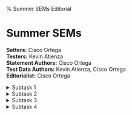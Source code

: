 % Summer SEMs Editorial


# Summer SEMs  

**Setters:** Cisco Ortega  
**Testers:** Kevin Atienza  
**Statement Authors:** Cisco Ortega  
**Test Data Authors:** Kevin Atienza, Cisco Ortega  
**Editorialist:** Cisco Ortega  






<details class="editorial-section"><summary class="h2">Subtask 1</summary>


<div class="theorem">
**Claim:** The square-error minimizer of any non-empty sequence is just
its **average** value.
</div>

<details class="proof"><summary>Proof</summary>
Let $f(x)$ be the total square error of $x$ with respect to some
sequence $[v_1, v_2, \dots, v_n]$, so
$$f(x) = \sum_{i=1}^n (x - v_i)^2.$$
Let’s do some manipulations on this summation,
starting with expanding out the square in each summand:
$$\begin{align*}
f(x) &= \sum_{i=1}^n (x - v_i)^2 \\
     &= \sum_{i=1}^n (x^2 - 2xv_i + v_i^2) \\
     &= x^2 \sum_{i=1}^n 1 - 2x \sum_{i=1}^n v_i + \sum_{i=1}^n v_i^2 \\
     &= nx^2 - 2\left(\sum_{i=1}^n v_i\right) x + \sum_{i=1}^n v_i^2.
\end{align*}$$
Recall that the values $[v_1, v_2, \dots, v_n]$ are
all constant with respect to $f$. Thus, $f$ is actually a **quadratic
polynomial** in terms of $x$.

We know that if $a > 0$, then the value of the quadratic $ax^2 + bx + c$
is minimized at its vertex, when $x = -b/2a$. Since $n > 0$, that tells
us that the minimum of $f(x)$ is achieved at
$$x = \frac{-\left(-2\left(\sum_{i=1}^n v_i\right)\right)}{2n},
$$
or,
$$x = \frac{\sum_{i=1}^n v_i}{n},$$
which, familiarly, is the average of the sequence.
</details>

<details class="proof"><summary>Alternate Proof</summary>
(This requires a bit of calculus, so feel free to skip if you don't understand it.)

Define $f(x)$ similarly as before, so that
$$\begin{align*}
    f(x) &= \sum_{i=1}^n (x - v_i)^2 \\
    f'(x) &= 2\sum_{i=1}^n (x - v_i) \\
    f''(x) &= 2\sum_{i=1}^n 1 = 2n.
\end{align*}$$
Using the first derivative test, the minimum of a differentiable function can only occur at points
$x$ for which $f'(x) = 0$. Solving for such $x$, we get
$$\begin{align*}
    f'(x) &= 0 \\
    2\sum_{i=1}^n (x - v_i) &= 0 \\
    \sum_{i=1}^n (x - v_i) &= 0 \\
    nx - \sum_{i=1}^n v_i &= 0 \\
    x &= \frac{\sum_{i=1}^n v_i}{n}.
\end{align*}$$
So the only candidate for the minimum is the average. Furthermore, $f''(x) = 2n$ is positive, so
by the second derivative test, this is indeed the minimum.
</details>

**Remark:** This is actually the primary mathematical reason for why
averages are so ubiquitous in probability and statistics! It being the
square-error minimizer gives us a rigorous notion of what it *means* to
“be in the center” of a set of points.

Note that this gives us our proof that $n! \times \mathrm{SumSEMs}(a)$
is always an integer. Each summand is an average, meaning it looks like
$\text{(sum of integers)}/k$, where $k$ is the length of a sublist.
Since $1 \leq k \leq n$, we are guaranteed that $n!/k$ is an integer,
and therefore all summands become integers after multiplying by $n!$.

It may be a bit tedious, but for the first subtask, you can (with the
aid of a calculator) compute $a_1, a_2, a_3, a_4, a_5$, and then find
the averages of each of its sublists. There are only $5(5-1)/2 = 10$
sublists, so this may be a bit tedious (especially since the numbers are
big), but with a calculator, it’s still doable to compute this by hand.

</details>


<details class="editorial-section"><summary class="h2">Subtask 2</summary>


The rest of this tutorial assumes a familiarity with working with
multiplicative inverses modulo a prime, in order to handle terms like
$1/k$ modulo $998244353$. If you’re not familiar, you can Google those
keywords for resources; the author would like to suggest his writeup
[here](https://drive.google.com/file/d/10LD7JXmjY5qzM1trj_cf87mYY7K1DM2-/view?usp=drive_link).

For all remaining subsections, we will also assume that the values
$[a_1, a_2, \dots, a_n]$ have just been directly computed by your
computer using a simple loop.

For this subtask, our approach is to just directly implement our “get
the average of all sublists” brute force so that a computer can do it
for us. You could do something like this:

```python
# pseudocode

n = 1600
MOD = 998244353

a = [...]             # generate a
n_fac = ...           # precompute n! mod MOD
mult_inverse = [...]  # precompute mod mult. inverses; can't just do 1/k, remember

ans = 0
for l in 1, 2, 3, ..., n:
    for r in l, l+1, ..., n:
        subtotal = 0
        for i in l, l+1, ..., r:
            subtotal += a[i]
        subtotal %= MOD
        
        ans += subtotal * mult_inverse[r-l+1] % MOD 
        ans %= MOD
print(ans * n_fac % MOD)
```

How many operations are performed by this algorithm? It’s a bit more
nontrivial to analyze, but you could say something like this:

-   It iterates over all sublists of the sequence

-   To process a sublist whose length is some $k$, this solution perform
    $\sim k$ operations (to go over the elements one-by-one and add them
    add together)

-   There are $n-k+1$ sublists whose length is $k$

-   Thus, the total number of operations being performed is roughly
    $$\sum_{k=1}^n k(n-k+1) = \frac{n^3}{6} + \frac{n^2}{2} + \frac{n}{3}.$$

Many computer scientists would be comfortable with just *bounding above*
the efficiency of their program:

-   Note that there are three nested loops, where each of $\ell$ and $r$
    and $i$ could go from $1$ to $n$ (the inner loops are more
    restricted than this, but that’s okay, we’re just putting an upper
    bound). The innermost loop only does one addition and modulo
    operation.

-   Thus, the total number of operations being performed is
    $< n \times n \times n = n^3$.

Computer scientists are typically happy with a bound like this, since
it’s good enough for rule-of-thumb estimates—both analyses give the
running time as a cubic function of $n$, so the estimated amount of work
should be roughly the same, up to a constant factor. More importantly,
the *magnitudes* will be the same, so we can get a ballpark-estimate of
how long this would take to run.

If $n=1600$, then $n^3 \approx 4 \times 10^9$, so even with a slow
language like Python, it seems likely that we are within the
terminate-within-one-minute ballpark.

</details>


<details class="editorial-section"><summary class="h2">Subtask 3</summary>


Thinking like a computer scientist, our goal is to bring our running
time down from a *cubic* function of $n$ down to a *quadratic* function
of $n$. That should dramatically speed up the efficiency of our program,
enough that we could claim the points for the third subtask.

Our analysis revealed that the cubic running time comes from the fact
that there are three nested loops. If we can shave off one of those
loops, then we’re good.

The key insight is to realize that there is a lot of *overlap* between
the sums we’re computing, so it’s rather wasteful to start from scratch
every time. Let `range_sum(l, r) = a[l] + a[l+1] + ... + a[r]`{.python}.
Note that:
<div class="center-p">
`range_sum(l, r) = range_sum(l, r-1) + a[r]`{.python}
</div>

In words, if you already have a partial sum and want to include the next
element $r$ in the sum, then you *don’t have to restart the entire sum
from scratch*; you can just add `a[r]`{.python} to what you have so far.

This gives rise to the following solution:

```python
# pseudocode

n = 16000
MOD = 998244353

a = [...]             # generate a
n_fac = ...           # precompute n! mod MOD
mult_inverse = [...]  # precompute mod mult. inverses; can't just do 1/k, remember

ans = 0
for l in 1, 2, 3, ..., n:
    subtotal = 0
    for r in l, l+1, ..., n:
        subtotal += a[r]
        subtotal %= MOD
        
        ans += subtotal * mult_inverse[r-l+1] % MOD 
        ans %= MOD
print(ans * n_fac % MOD)
```

You can check that for each value of $\ell$ and $r$, the value of `subtotal`{.python} at
that point in the loop is precisely 
`a[l] + a[l+1] + ... + a[r]`{.python}
using the partial sums (or
cumulative sums) idea.

By similar analysis as in subtask $2$, this algorithm performs
$\sim n^2/2 + n/2$ operations. Or, more simply, the number of operations
is bounded above by $\sim n^2$. Either case gives us a quadratic
function. Since $16000^2 = 256000000$, even a slow language like Python
should finish within a minute.

</details>


<details class="editorial-section"><summary class="h2">Subtask 4</summary>


Again thinking like a computer scientist, our goal is to bring our
running time down from a *quadratic* function of $n$ down to some
subquadratic function, such as one *linear* in $n$.

There are $\approx n^2/2$ sublists of a sequence of length $n$, which
should inform our approach and way of thinking. Fundamentally, we
**cannot** any more use solutions that examine each sublist of $a$
one-by-one.

Instead, we have to start thinking about the individual elements of $a$.
For example, maybe this works: for each $a_i$, what is its contribution
to the final sum? Let’s try writing out an example with $n=6$:
$$\begin{align*}
    \mathrm{SumSEMs}(a) &= \frac{a_1}{1} + \frac{a_2}{1} + \frac{a_3}{1} + \frac{a_4}{1} + \frac{a_5}{1} + \frac{a_6}{1} \\
    & +\frac{a_1 + a_2}{2} +\frac{a_2 + a_3}{2} +\frac{a_3 + a_4}{2} + \frac{a_4 + a_5}{2} + \frac{a_5 + a_6}{2} \\
    & +\frac{a_1 + a_2 + a_3}{3} + \frac{a_2 + a_3 + a_4}{3} + \frac{a_3 + a_4 + a_5}{3} + \frac{a_4 + a_5 + a_6}{3} \\
    & +\frac{a_1 + a_2 + a_3 + a_4}{4} + \frac{a_2 + a_3 + a_4 + a_5}{4} + \frac{a_3 + a_4 + a_5 + a_6}{4} \\
    & +\frac{a_1 + a_2 + a_3 + a_4 + a_5}{5} + \frac{a_2 + a_3 + a_4 + a_5 + a_6}{5} \\
    & +\frac{a_1 + a_2 + a_3 + a_4 + a_5 + a_6}{6}
\end{align*}$$
If we rearrange this sum so that we collect the like $a_i$ terms:
$$\begin{align*}
    \mathrm{SumSEMs}(a) &= \left(\frac{1}{1} + \frac{1}{2} + \frac{1}{3} + \frac{1}{4} + \frac{1}{5} + \frac{1}{6} \right) a_1 \\
    &+ \left(\frac{1}{1} + \frac{2}{2} + \frac{2}{3} + \frac{2}{4} + \frac{2}{5} + \frac{1}{6} \right) a_2 \\
    &+ \left(\frac{1}{1} + \frac{2}{2} + \frac{3}{3} + \frac{3}{4} + \frac{2}{5} + \frac{1}{6} \right) a_3 \\
    &+ \left(\frac{1}{1} + \frac{2}{2} + \frac{3}{3} + \frac{3}{4} + \frac{2}{5} + \frac{1}{6} \right) a_4 \\
    &+ \left(\frac{1}{1} + \frac{2}{2} + \frac{2}{3} + \frac{2}{4} + \frac{2}{5} + \frac{1}{6} \right) a_5 \\
    &+ \left(\frac{1}{1} + \frac{1}{2} + \frac{1}{3} + \frac{1}{4} + \frac{1}{5} + \frac{1}{6} \right) a_6.
\end{align*}$$
That looks like it has a stunning amount of structure that we can
leverage! If we examine only the numerators, we get the following grid
pattern:
$$\begin{array}{rrrrrr}
1 & 1 & 1 & 1 & 1 & 1 \\
1 & 2 & 2 & 2 & 2 & 1 \\
1 & 2 & 3 & 3 & 2 & 1 \\
1 & 2 & 3 & 3 & 2 & 1 \\
1 & 2 & 2 & 2 & 2 & 1 \\
1 & 1 & 1 & 1 & 1 & 1
\end{array}$$

Note that in the grid above:

-   The top half is a mirror image of the bottom half

-   For $i$ such that $2 \leq i \leq n/2$, the next row can be found by
    taking the previous row and then “adding $+1$” to some contiguous
    band of values.

We’ll leave rigorously proving this pattern as an exercise to you. The
numerator in the $i$th row’s $\text{something}/k$ is given by *counting*
the number of times that $a_i$ appears in a sublist of length $k$.

More formally, let $c_i$ be “the coefficient of $a_i$”. For convenience,
let $c_0 = 0$. Then, for $1 \leq i \leq n/2$:
$$c_i = c_{i-1} + \left(\frac{1}{i} + \frac{1}{i+1} + \dots + \frac{1}{n-i+1} \right)$$
Finally, computing these sums of reciprocals can also be done using
running sums. Let $r_i$ be the value added to $c_{i-1}$ at each step, so
for $1 \leq i \leq n/2$:
$$r_i = \frac{1}{i} + \frac{1}{i+1} + \dots + \frac{1}{n-i+1}.$$
Note that $r_1 = 1/1 + 1/2 + 1/3 + \dots + 1/n$. Then, for
$2 \leq i \leq n/2$:
$$r_i = r_{i-1} - \frac{1}{i-1} - \frac{1}{n-(i-1)+1}.$$

All in all, we get the following solution. Here, `coeff`{.python} and `row_delta`{.python} are variables such
that for each $i$ in the loop, `coeff`{.python} $= c_i$ and `row_delta`{.python} $= r_i$ is always maintained.

```python
# pseudocode

n = 16 * 10**6
MOD = 998244353

a = [...]             # generate a
n_fac = ...           # precompute n! mod MOD
mult_inverse = [...]  # precompute mod mult. inverses; can't just do 1/k, remember

ans = 0
coeff = 0
row_delta = None
for i in 1, 2, 3, ..., n//2:
    if i == 1:
        row_delta = mult_inverse[1] + mult_inverse[2] + ... + mult_inverse[n]
    else:
        row_delta -= mult_inverse[i-1]
        row_delta -= mult_inverse[n-(i-1)+1]

    coeff += row_delta

    ans += a[i] * coeff % MOD
    ans += a[n-i+1] * coeff % MOD  # for the bottom half
    ans %= MOD

print(ans * n_fac % MOD)
```

There is now only a single loop from $1$ to $n$ that is doing a handful
of operations at each iteration. Thus, the number of operations
performed by this solution should be linear (i.e., directly
proportional) with respect to $n$, and so it should be fast enough even
when $n = 1.6 \times 10^7$.

</details>
